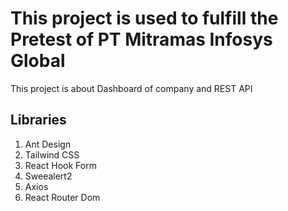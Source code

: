 # This project is used to fulfill the Pretest of PT Mitramas Infosys Global

This project is about Dashboard of company and REST API

## Libraries
1. Ant Design
2. Tailwind CSS
3. React Hook Form
4. Sweealert2
5. Axios
6. React Router Dom